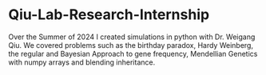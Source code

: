 # Qiu-Lab-Research-Internship
Over the Summer of 2024 I created simulations in python with Dr. Weigang Qiu. We covered problems such as the birthday paradox, Hardy Weinberg, the regular and Bayesian Approach to gene frequency, Mendellian Genetics with numpy arrays and blending inheritance.
